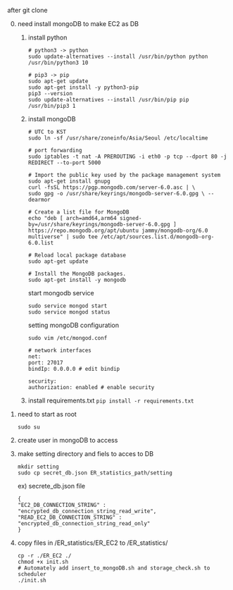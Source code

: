 after git clone

0. need install mongoDB to make EC2 as DB
    1) install python
        ```
        # python3 -> python
        sudo update-alternatives --install /usr/bin/python python /usr/bin/python3 10

        # pip3 -> pip
        sudo apt-get update
        sudo apt-get install -y python3-pip
        pip3 --version
        sudo update-alternatives --install /usr/bin/pip pip /usr/bin/pip3 1
        ```
    2) install mongoDB
        ```
        # UTC to KST
        sudo ln -sf /usr/share/zoneinfo/Asia/Seoul /etc/localtime
    
        # port forwarding
        sudo iptables -t nat -A PREROUTING -i eth0 -p tcp --dport 80 -j REDIRECT --to-port 5000
        
        # Import the public key used by the package management system
        sudo apt-get install gnupg
        curl -fsSL https://pgp.mongodb.com/server-6.0.asc | \
        sudo gpg -o /usr/share/keyrings/mongodb-server-6.0.gpg \ --dearmor
        
        # Create a list file for MongoDB
        echo "deb [ arch=amd64,arm64 signed-by=/usr/share/keyrings/mongodb-server-6.0.gpg ] https://repo.mongodb.org/apt/ubuntu jammy/mongodb-org/6.0 multiverse" | sudo tee /etc/apt/sources.list.d/mongodb-org-6.0.list
        
        # Reload local package database
        sudo apt-get update

        # Install the MongoDB packages.
        sudo apt-get install -y mongodb
        ```
        start mongodb service
        ```
        sudo service mongod start
        sudo service mongod status
        ```
        setting mongoDB configuration
        ```
        sudo vim /etc/mongod.conf
        ```
        ```
        # network interfaces
        net:
        port: 27017
        bindIp: 0.0.0.0 # edit bindip

        security:
        authorization: enabled # enable security
        ```
    3) install requirements.txt
        ```pip install -r requirements.txt```


1. need to start as root
	```
    sudo su
	```    

2. create user in mongoDB to access

3. make setting directory and fiels to acces to DB
    ```
    mkdir setting
    sudo cp secret_db.json ER_statistics_path/setting
    ```
    ex) secrete_db.json file 
    ```
    {
    "EC2_DB_CONNECTION_STRING" : "encrypted_db_connection_string_read_write",
    "READ_EC2_DB_CONNECTION_STRING" : "encrypted_db_connection_string_read_only"
    }
    ```

4. copy files in /ER_statistics/ER_EC2 to /ER_statistics/
   	```
    cp -r ./ER_EC2 ./
    chmod +x init.sh
    # Automately add insert_to_mongoDB.sh and storage_check.sh to scheduler
    ./init.sh
   	```    
    
